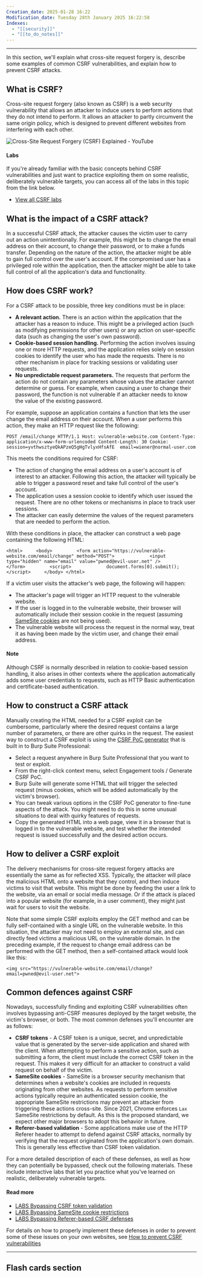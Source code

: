 ```yaml
---
Creation_date: 2025-01-28 16:22
Modification_date: Tuesday 28th January 2025 16:22:58
Indexes:
  - "[[security]]"
  - "[[to_do_notes]]"
---
```


----

In this section, we'll explain what cross-site request forgery is, describe some examples of common CSRF vulnerabilities, and explain how to prevent CSRF attacks.

## What is CSRF?

Cross-site request forgery (also known as CSRF) is a web security vulnerability that allows an attacker to induce users to perform actions that they do not intend to perform. It allows an attacker to partly circumvent the same origin policy, which is designed to prevent different websites from interfering with each other.

![Cross-Site Request Forgery (CSRF) Explained - YouTube](https://www.youtube.com/watch?v=eWEgUcHPle0)
#### Labs

If you're already familiar with the basic concepts behind CSRF vulnerabilities and just want to practice exploiting them on some realistic, deliberately vulnerable targets, you can access all of the labs in this topic from the link below.

- [View all CSRF labs](https://portswigger.net/web-security/all-labs#cross-site-request-forgery-csrf)

## What is the impact of a CSRF attack?

In a successful CSRF attack, the attacker causes the victim user to carry out an action unintentionally. For example, this might be to change the email address on their account, to change their password, or to make a funds transfer. Depending on the nature of the action, the attacker might be able to gain full control over the user's account. If the compromised user has a privileged role within the application, then the attacker might be able to take full control of all the application's data and functionality.

## How does CSRF work?

For a CSRF attack to be possible, three key conditions must be in place:

- **A relevant action.** There is an action within the application that the attacker has a reason to induce. This might be a privileged action (such as modifying permissions for other users) or any action on user-specific data (such as changing the user's own password).
- **Cookie-based session handling.** Performing the action involves issuing one or more HTTP requests, and the application relies solely on session cookies to identify the user who has made the requests. There is no other mechanism in place for tracking sessions or validating user requests.
- **No unpredictable request parameters.** The requests that perform the action do not contain any parameters whose values the attacker cannot determine or guess. For example, when causing a user to change their password, the function is not vulnerable if an attacker needs to know the value of the existing password.

For example, suppose an application contains a function that lets the user change the email address on their account. When a user performs this action, they make an HTTP request like the following:

`POST /email/change HTTP/1.1 Host: vulnerable-website.com Content-Type: application/x-www-form-urlencoded Content-Length: 30 Cookie: session=yvthwsztyeQkAPzeQ5gHgTvlyxHfsAfE  email=wiener@normal-user.com`

This meets the conditions required for CSRF:

- The action of changing the email address on a user's account is of interest to an attacker. Following this action, the attacker will typically be able to trigger a password reset and take full control of the user's account.
- The application uses a session cookie to identify which user issued the request. There are no other tokens or mechanisms in place to track user sessions.
- The attacker can easily determine the values of the request parameters that are needed to perform the action.

With these conditions in place, the attacker can construct a web page containing the following HTML:

`<html>     <body>         <form action="https://vulnerable-website.com/email/change" method="POST">             <input type="hidden" name="email" value="pwned@evil-user.net" />         </form>         <script>             document.forms[0].submit();         </script>     </body> </html>`

If a victim user visits the attacker's web page, the following will happen:

- The attacker's page will trigger an HTTP request to the vulnerable website.
- If the user is logged in to the vulnerable website, their browser will automatically include their session cookie in the request (assuming [SameSite cookies](https://portswigger.net/web-security/csrf#common-defences-against-csrf) are not being used).
- The vulnerable website will process the request in the normal way, treat it as having been made by the victim user, and change their email address.

#### Note

Although CSRF is normally described in relation to cookie-based session handling, it also arises in other contexts where the application automatically adds some user credentials to requests, such as HTTP Basic authentication and certificate-based authentication.

## How to construct a CSRF attack

Manually creating the HTML needed for a CSRF exploit can be cumbersome, particularly where the desired request contains a large number of parameters, or there are other quirks in the request. The easiest way to construct a CSRF exploit is using the [CSRF PoC generator](https://portswigger.net/burp/documentation/desktop/tools/engagement-tools/generate-csrf-poc) that is built in to Burp Suite Professional:

- Select a request anywhere in Burp Suite Professional that you want to test or exploit.
- From the right-click context menu, select Engagement tools / Generate CSRF PoC.
- Burp Suite will generate some HTML that will trigger the selected request (minus cookies, which will be added automatically by the victim's browser).
- You can tweak various options in the CSRF PoC generator to fine-tune aspects of the attack. You might need to do this in some unusual situations to deal with quirky features of requests.
- Copy the generated HTML into a web page, view it in a browser that is logged in to the vulnerable website, and test whether the intended request is issued successfully and the desired action occurs.

## How to deliver a CSRF exploit

The delivery mechanisms for cross-site request forgery attacks are essentially the same as for reflected XSS. Typically, the attacker will place the malicious HTML onto a website that they control, and then induce victims to visit that website. This might be done by feeding the user a link to the website, via an email or social media message. Or if the attack is placed into a popular website (for example, in a user comment), they might just wait for users to visit the website.

Note that some simple CSRF exploits employ the GET method and can be fully self-contained with a single URL on the vulnerable website. In this situation, the attacker may not need to employ an external site, and can directly feed victims a malicious URL on the vulnerable domain. In the preceding example, if the request to change email address can be performed with the GET method, then a self-contained attack would look like this:

`<img src="https://vulnerable-website.com/email/change?email=pwned@evil-user.net">`

## Common defences against CSRF

Nowadays, successfully finding and exploiting CSRF vulnerabilities often involves bypassing anti-CSRF measures deployed by the target website, the victim's browser, or both. The most common defenses you'll encounter are as follows:

- **CSRF tokens** - A CSRF token is a unique, secret, and unpredictable value that is generated by the server-side application and shared with the client. When attempting to perform a sensitive action, such as submitting a form, the client must include the correct CSRF token in the request. This makes it very difficult for an attacker to construct a valid request on behalf of the victim.
- **SameSite cookies** - SameSite is a browser security mechanism that determines when a website's cookies are included in requests originating from other websites. As requests to perform sensitive actions typically require an authenticated session cookie, the appropriate SameSite restrictions may prevent an attacker from triggering these actions cross-site. Since 2021, Chrome enforces `Lax` SameSite restrictions by default. As this is the proposed standard, we expect other major browsers to adopt this behavior in future.
- **Referer-based validation** - Some applications make use of the HTTP Referer header to attempt to defend against CSRF attacks, normally by verifying that the request originated from the application's own domain. This is generally less effective than CSRF token validation.

For a more detailed description of each of these defenses, as well as how they can potentially be bypassed, check out the following materials. These include interactive labs that let you practice what you've learned on realistic, deliberately vulnerable targets.

#### Read more

- [LABS Bypassing CSRF token validation](https://portswigger.net/web-security/csrf/bypassing-token-validation)
- [LABS Bypassing SameSite cookie restrictions](https://portswigger.net/web-security/csrf/bypassing-samesite-restrictions)
- [LABS Bypassing Referer-based CSRF defenses](https://portswigger.net/web-security/csrf/bypassing-referer-based-defenses)

For details on how to properly implement these defenses in order to prevent some of these issues on your own websites, see [How to prevent CSRF vulnerabilities](https://portswigger.net/web-security/csrf/preventing)















---
## Flash cards section
